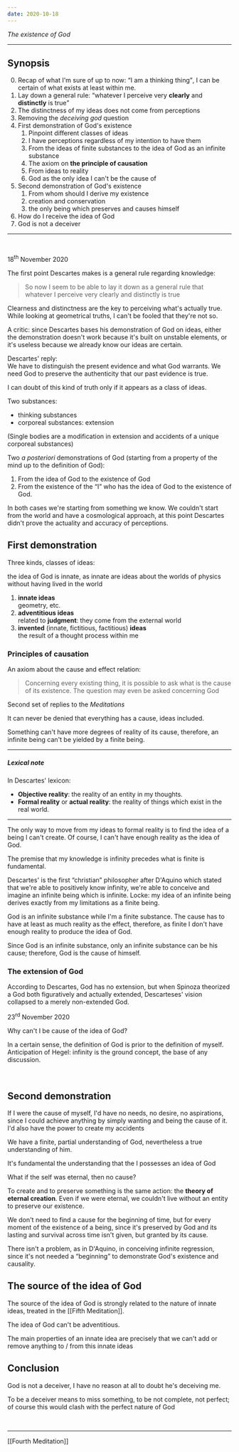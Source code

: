 ```yaml
---
date: 2020-10-18
---
```


*The existence of God*

---

## Synopsis

0. Recap of what I'm sure of up to now: <q>I am a thinking thing</q>, I can be certain of what exists at least within me.
1. Lay down a general rule: <q>whatever I perceive very <strong>clearly</strong> and <strong>distinctly</strong> is true</q>
2. The distinctness of my ideas does not come from perceptions
3. Removing the *deceiving god* question
4. First demonstration of God's existence
	1. Pinpoint different classes of ideas
	2. I have perceptions regardless of my intention to have them
	3. From the ideas of finite substances to the idea of God as an infinite substance
	4. The axiom on **the principle of causation**
	5. From ideas to reality
	6. God as the only idea I can't be the cause of
5. Second demonstration of God's existence
	1. From whom should I derive my existence
	1. creation and conservation
	2. the only being which preserves and causes himself
6. How do I receive the idea of God
7. God is not a deceiver

---

<br>

<p class="date">18<sup>th</sup> November 2020</p>

The first point Descartes makes is a general rule regarding knowledge:

> So now I seem to be able to lay it down as a general rule that whatever I perceive very clearly and distinctly is true

Clearness and distinctness are the key to perceiving what's actually true.\
While looking at geometrical truths, I can't be fooled that they're not so.

A critic: since Descartes bases his demonstration of God on ideas, either the demonstration doesn't work because it's built on unstable elements, or it's useless because we already know our ideas are certain.

Descartes' reply:   
We have to distinguish the present evidence and what God warrants. We need God to preserve the authenticity that our past evidence is true.

I can doubt of this kind of truth only if it appears as a class of ideas.

Two substances:
- thinking substances
- corporeal substances: extension

(Single bodies are a modification in extension and accidents of a unique corporeal substances)

Two *a posteriori* demonstrations of God (starting from a property of the mind up to the definition of God):
1. From the idea of God to the existence of God
2. From the existence of the “I” who has the idea of God to the existence of God.

In both cases we're starting from something we know. We couldn't start from the world and have a cosmological approach, at this point Descartes didn't prove the actuality and accuracy of perceptions.

## First demonstration

Three kinds, classes of ideas: 

the idea of God is innate, as innate are ideas about the worlds of physics without having lived in the  world
1. **innate ideas**   
geometry, etc.
3. **adventitious ideas**   
related to **judgment**: they come from the external world
4. **invented** (innate, fictitious, factitious) **ideas**   
the result of a thought process within me

### Principles of causation

An axiom about the cause and effect relation:

> Concerning every existing thing, it is possible to ask what is the cause of its existence. The question may even be asked concerning God

<p class="cite">Second set of replies to the <cite>Meditations</cite></p>

It can never be denied that everything has a cause, ideas included.

Something can't have more degrees of reality of its cause, therefore, an infinite being can't be yielded by a finite being.

---

##### Lexical note

In Descartes' lexicon: 
- **Objective reality**: the reality of an entity in my thoughts.
- **Formal reality** or **actual reality**: the reality of things which exist in the real world.

---

The only way to move from my ideas to formal reality is to find the idea of a being I can't create. Of course, I can't have enough reality as the idea of God.

The premise that my knowledge is infinity precedes what is finite is fundamental.

Descartes' is the first “christian” philosopher after D'Aquino which stated that we're able to positively know infinity, we're able to conceive and imagine an infinite being which is infinite. Locke: my idea of an infinite being derives exactly from my limitations as a finite being.

God is an infinite substance while I'm a finite substance. The cause has to have at least as much reality as the effect, therefore, as finite I don't have enough reality to produce the idea of God.

Since God is an infinite substance, only an infinite substance can be his cause; therefore, God is the cause of himself.

### The extension of God

According to Descartes, God has no extension, but when Spinoza theorized a God both figuratively and actually extended, Descarteses' vision collapsed to a merely non-extended God.

<p class="date">23<sup>rd</sup> November 2020</p>

Why can't I be cause of the idea of God?

In a certain sense, the definition of God is prior to the definition of myself. Anticipation of Hegel: infinity is the ground concept, the base of any discussion.

<br>

## Second demonstration

If I were the cause of myself, I'd have no needs, no desire, no aspirations, since I could achieve anything by simply wanting and being the cause of it. I'd also have the power to create my accidents

We have a finite, partial understanding of God, nevertheless a true understanding of him.

It's fundamental the understanding that the I possesses an idea of God

What if the self was eternal, then no cause?

To create and to preserve something is the same action: the **theory of eternal creation**. Even if we were eternal, we couldn't live without an entity to preserve our existence.

We don't need to find a cause for the beginning of time, but for every moment of the existence of a being, since it's preserved by God and its lasting and survival across time isn't given, but granted by its cause.

There isn't a problem, as in D'Aquino, in conceiving infinite regression, since it's not needed a “beginning” to demonstrate God's existence and causality.

## The source of the idea of God

The source of the idea of God is strongly related to the nature of innate ideas, treated in the [[Fifth Meditation]].

The idea of God can't be adventitious.

The main properties of an innate idea are precisely that we can't add or remove anything to / from this innate ideas

## Conclusion

God is not a deceiver, I have no reason at all to doubt he's deceiving me.

To be a deceiver means to miss something, to be not complete, not perfect; of course this would clash with the perfect nature of God

<br>

---

[[Fourth Meditation]]